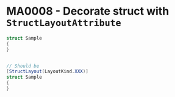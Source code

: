 # MA0008 - Decorate struct with `StructLayoutAttribute`

````csharp
struct Sample
{
}


// Should be
[StructLayout(LayoutKind.XXX)]
struct Sample
{
}
````
